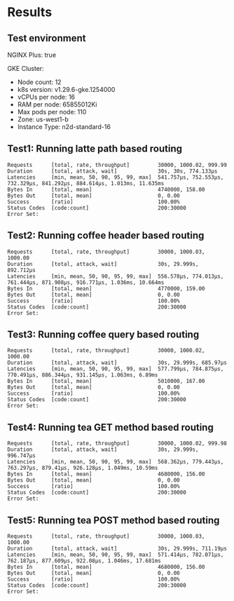 # Results

## Test environment

NGINX Plus: true

GKE Cluster:

- Node count: 12
- k8s version: v1.29.6-gke.1254000
- vCPUs per node: 16
- RAM per node: 65855012Ki
- Max pods per node: 110
- Zone: us-west1-b
- Instance Type: n2d-standard-16

## Test1: Running latte path based routing

```text
Requests      [total, rate, throughput]         30000, 1000.02, 999.99
Duration      [total, attack, wait]             30s, 30s, 774.133µs
Latencies     [min, mean, 50, 90, 95, 99, max]  541.757µs, 752.553µs, 732.329µs, 841.292µs, 884.614µs, 1.013ms, 11.635ms
Bytes In      [total, mean]                     4740000, 158.00
Bytes Out     [total, mean]                     0, 0.00
Success       [ratio]                           100.00%
Status Codes  [code:count]                      200:30000  
Error Set:
```

## Test2: Running coffee header based routing

```text
Requests      [total, rate, throughput]         30000, 1000.03, 1000.00
Duration      [total, attack, wait]             30s, 29.999s, 892.712µs
Latencies     [min, mean, 50, 90, 95, 99, max]  556.578µs, 774.013µs, 761.444µs, 871.908µs, 916.771µs, 1.036ms, 10.664ms
Bytes In      [total, mean]                     4770000, 159.00
Bytes Out     [total, mean]                     0, 0.00
Success       [ratio]                           100.00%
Status Codes  [code:count]                      200:30000  
Error Set:
```

## Test3: Running coffee query based routing

```text
Requests      [total, rate, throughput]         30000, 1000.02, 1000.00
Duration      [total, attack, wait]             30s, 29.999s, 685.97µs
Latencies     [min, mean, 50, 90, 95, 99, max]  577.799µs, 784.875µs, 770.491µs, 886.344µs, 931.145µs, 1.063ms, 6.89ms
Bytes In      [total, mean]                     5010000, 167.00
Bytes Out     [total, mean]                     0, 0.00
Success       [ratio]                           100.00%
Status Codes  [code:count]                      200:30000  
Error Set:
```

## Test4: Running tea GET method based routing

```text
Requests      [total, rate, throughput]         30000, 1000.02, 999.98
Duration      [total, attack, wait]             30s, 29.999s, 996.747µs
Latencies     [min, mean, 50, 90, 95, 99, max]  568.362µs, 779.443µs, 763.297µs, 879.41µs, 926.128µs, 1.049ms, 10.59ms
Bytes In      [total, mean]                     4680000, 156.00
Bytes Out     [total, mean]                     0, 0.00
Success       [ratio]                           100.00%
Status Codes  [code:count]                      200:30000  
Error Set:
```

## Test5: Running tea POST method based routing

```text
Requests      [total, rate, throughput]         30000, 1000.03, 1000.00
Duration      [total, attack, wait]             30s, 29.999s, 711.19µs
Latencies     [min, mean, 50, 90, 95, 99, max]  571.414µs, 782.071µs, 762.187µs, 877.609µs, 922.08µs, 1.046ms, 17.681ms
Bytes In      [total, mean]                     4680000, 156.00
Bytes Out     [total, mean]                     0, 0.00
Success       [ratio]                           100.00%
Status Codes  [code:count]                      200:30000  
Error Set:
```
